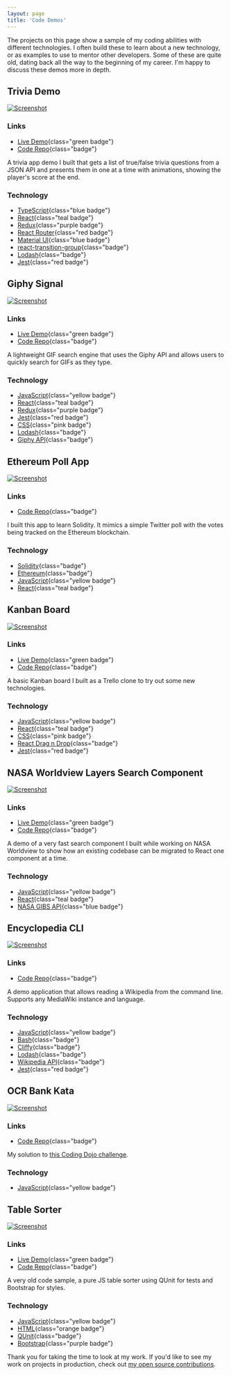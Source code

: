 ```yaml
---
layout: page
title: 'Code Demos'
---
```


The projects on this page show a sample of my coding abilities with different technologies. I often build these to learn about a new technology, or as examples to use to mentor other developers. Some of these are quite old, dating back all the way to the beginning of my career. I'm happy to discuss these demos more in depth.

<div class="project-list">
<div class="project">

## Trivia Demo

[![Screenshot](/screenshots/trivia-demo.png)](https://iamlocaljo.com/trivia-demo/)

### Links

- [Live Demo](https://iamlocaljo.com/trivia-demo/){class="green badge"}
- [Code Repo](https://github.com/localjo/trivia-demo){class="badge"}

A trivia app demo I built that gets a list of true/false trivia questions from a JSON API and presents them in one at a time with animations, showing the player's score at the end.

### Technology

- [TypeScript](#){class="blue badge"}
- [React](#){class="teal badge"}
- [Redux](#){class="purple badge"}
- [React Router](#){class="red badge"}
- [Material UI](#){class="blue badge"}
- [react-transition-group](#){class="badge"}
- [Lodash](#){class="badge"}
- [Jest](#){class="red badge"}

</div>

<div class="project">

## Giphy Signal

[![Screenshot](/screenshots/giphy-signal.png)](https://giphy-signal.herokuapp.com/)

### Links

- [Live Demo](https://giphy-signal.herokuapp.com/){class="green badge"}
- [Code Repo](https://github.com/localjo/giphy-signal){class="badge"}

A lightweight GIF search engine that uses the Giphy API and allows users to quickly search for GIFs as they type.

### Technology

- [JavaScript](#){class="yellow badge"}
- [React](#){class="teal badge"}
- [Redux](#){class="purple badge"}
- [Jest](#){class="red badge"}
- [CSS](#){class="pink badge"}
- [Lodash](#){class="badge"}
- [Giphy API](#){class="badge"}

</div>

<div class="project">

## Ethereum Poll App

[![Screenshot](/screenshots/ethereum-dapp.png)](ttps://github.com/localjo/ethereum-app-demo)

### Links

- [Code Repo](https://github.com/localjo/ethereum-app-demo){class="badge"}

I built this app to learn Solidity. It mimics a simple Twitter poll with the votes being tracked on the Ethereum blockchain.

### Technology

- [Solidity](#){class="badge"}
- [Ethereum](#){class="badge"}
- [JavaScript](#){class="yellow badge"}
- [React](#){class="teal badge"}

</div>

<div class="project">

## Kanban Board

[![Screenshot](/screenshots/kanban-demo.png)](http://iamlocaljo.com/kanban-takehome/)

### Links

- [Live Demo](http://iamlocaljo.com/kanban-takehome/){class="green badge"}
- [Code Repo](https://github.com/localjo/kanban-takehome){class="badge"}

A basic Kanban board I built as a Trello clone to try out some new technologies.

### Technology

- [JavaScript](#){class="yellow badge"}
- [React](#){class="teal badge"}
- [CSS](#){class="pink badge"}
- [React Drag n Drop](#){class="badge"}
- [Jest](#){class="red badge"}

</div>

<div class="project">

## NASA Worldview Layers Search Component

[![Screenshot](/screenshots/nasa-worldview.png)](https://worldview.earthdata.nasa.gov/)

### Links

- [Live Demo](http://iamlocaljo.com/layers-search/){class="green badge"}
- [Code Repo](https://github.com/localjo/layers-search){class="badge"}

A demo of a very fast search component I built while working on NASA Worldview to show how an existing codebase can be migrated to React one component at a time.

### Technology

- [JavaScript](#){class="yellow badge"}
- [React](#){class="teal badge"}
- [NASA GIBS API](#){class="blue badge"}

</div>

<div class="project">

## Encyclopedia CLI

[![Screenshot](/screenshots/wikipedia-cli.png)](https://github.com/localjo/encyclopedia-cli)

### Links

- [Code Repo](https://github.com/localjo/encyclopedia-cli){class="badge"}

A demo application that allows reading a Wikipedia from the command line. Supports any MediaWiki instance and language.

### Technology

- [JavaScript](#){class="yellow badge"}
- [Bash](#){class="badge"}
- [Cliffy](#){class="badge"}
- [Lodash](#){class="badge"}
- [Wikipedia API](#){class="badge"}
- [Jest](#){class="red badge"}

</div>

<div class="project">

## OCR Bank Kata

[![Screenshot](/screenshots/ocr-bank-kata.png)](https://github.com/localjo/ocr-bank)

### Links

- [Code Repo](https://github.com/localjo/ocr-bank){class="badge"}

My solution to [this Coding Dojo challenge](http://codingdojo.org/kata/BankOCR/).

### Technology

- [JavaScript](#){class="yellow badge"}

</div>

<div class="project">

## Table Sorter

[![Screenshot](/screenshots/table-sorter.png)](http://iamlocaljo.com/table-sorter/)

### Links

- [Live Demo](http://iamlocaljo.com/table-sorter/){class="green badge"}
- [Code Repo](https://github.com/localjo/table-sorter){class="badge"}

A very old code sample, a pure JS table sorter using QUnit for tests and Bootstrap for styles.

### Technology

- [JavaScript](#){class="yellow badge"}
- [HTML](#){class="orange badge"}
- [QUnit](#){class="badge"}
- [Bootstrap](#){class="purple badge"}

</div>

</div>

Thank you for taking the time to look at my work. If you'd like to see my work on projects in production, check out [my open source contributions](/open-source/).

